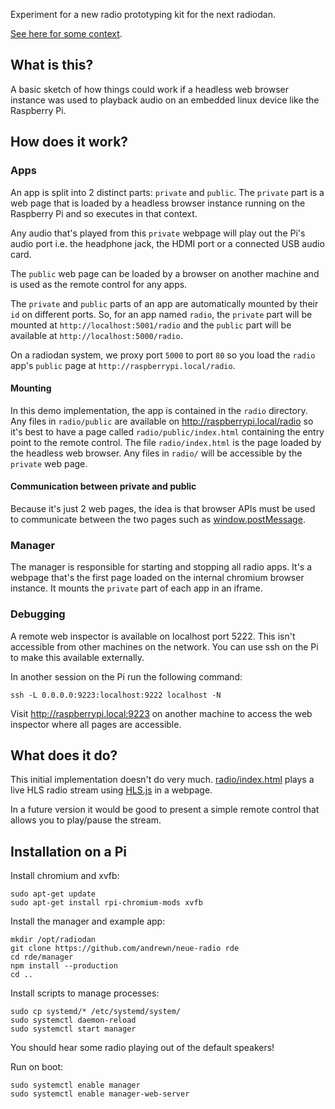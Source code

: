 Experiment for a new radio prototyping kit for the next radiodan.

[See here for some context](https://usecanvas.com/andrewn/neue-radio-aka-radiodan-evolution-public/4OwWxY1DB3XiGKEu35KBDF).

What is this?
-------------

A basic sketch of how things could work if a headless web browser instance was used to playback audio on an embedded linux device like the Raspberry Pi.

How does it work?
---

### Apps

An app is split into 2 distinct parts: `private` and `public`. The `private` part is a web page that is loaded by a headless browser instance running on the Raspberry Pi and so executes in that context.

Any audio that's played from this `private` webpage will play out the Pi's audio port i.e. the headphone jack, the HDMI port or a connected USB audio card.

The `public` web page can be loaded by a browser on another machine and is used as the remote control for any apps.

The `private` and `public` parts of an app are automatically mounted by their `id` on different ports. So, for an app named `radio`, the `private` part will be mounted at `http://localhost:5001/radio` and the `public` part will be available at `http://localhost:5000/radio`.

On a radiodan system, we proxy port `5000` to port `80` so you load the `radio` app's `public` page at `http://raspberrypi.local/radio`.

#### Mounting

In this demo implementation, the app is contained in the `radio` directory. Any files in `radio/public` are available on http://raspberrypi.local/radio so it's best to have a page called `radio/public/index.html` containing the entry point to the remote control. The file `radio/index.html` is the page loaded by the headless web browser. Any files in `radio/` will be accessible by the `private` web page.

#### Communication between private and public

Because it's just 2 web pages, the idea is that browser APIs must be used to communicate between the two pages such as [window.postMessage](https://developer.mozilla.org/en-US/docs/Web/API/Window/postMessage).

### Manager

The manager is responsible for starting and stopping all radio apps. It's a webpage that's the first page loaded on the internal chromium browser instance. It mounts the `private` part of each app in an iframe.

### Debugging

A remote web inspector is available on localhost port 5222. This isn't accessible from other machines on the network. You can use ssh on the Pi to make this available externally.

In another session on the Pi run the following command:

    ssh -L 0.0.0.0:9223:localhost:9222 localhost -N

Visit http://raspberrypi.local:9223 on another machine to access the web inspector where all pages are accessible.

## What does it do?

This initial implementation doesn't do very much. [radio/index.html](radio/index.html)  plays a live HLS radio stream using [HLS.js](https://github.com/dailymotion/hls.js) in a webpage.

In a future version it would be good to present a simple remote control that allows you to play/pause the stream.

## Installation on a Pi

Install chromium and xvfb:

    sudo apt-get update
    sudo apt-get install rpi-chromium-mods xvfb

Install the manager and example app:

    mkdir /opt/radiodan
    git clone https://github.com/andrewn/neue-radio rde
    cd rde/manager
    npm install --production
    cd ..

Install scripts to manage processes:

    sudo cp systemd/* /etc/systemd/system/
    sudo systemctl daemon-reload
    sudo systemctl start manager

You should hear some radio playing out of the default speakers!

Run on boot:

    sudo systemctl enable manager
    sudo systemctl enable manager-web-server
